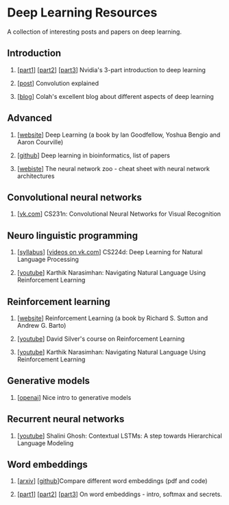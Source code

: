 # Deep Learning Resources
A collection of interesting posts and papers on deep learning.


## Introduction

1. [[part1](https://devblogs.nvidia.com/parallelforall/deep-learning-nutshell-core-concepts/)] [[part2](https://devblogs.nvidia.com/parallelforall/deep-learning-nutshell-history-training/)] [[part3](https://devblogs.nvidia.com/parallelforall/deep-learning-nutshell-sequence-learning/)] Nvidia's 3-part introduction to deep learning

2. [[post](http://timdettmers.com/2015/03/26/convolution-deep-learning/)] Convolution explained

3. [[blog](http://colah.github.io)] Colah's excellent blog about different aspects of deep learning


## Advanced

1. [[website](http://www.deeplearningbook.org)] Deep Learning (a book by Ian Goodfellow, Yoshua Bengio and Aaron Courville)

2. [[github](https://github.com/gokceneraslan/awesome-deepbio)] Deep learning in bioinformatics, list of papers

3. [[webiste](http://www.asimovinstitute.org/neural-network-zoo/)] The neural network zoo - cheat sheet with neural network architectures

## Convolutional neural networks

1. [[vk.com](https://vk.com/videos-44016343?section=album_54932240)] CS231n: Convolutional Neural Networks for Visual Recognition


## Neuro linguistic programming

1. [[syllabus](http://cs224d.stanford.edu/syllabus.html)] [[videos on vk.com](https://vk.com/videos-44016343?section=album_54932251)] CS224d: Deep Learning for Natural Language Processing

2. [[youtube](https://www.youtube.com/watch?v=7s-erJbCkaY)] Karthik Narasimhan: Navigating Natural Language Using Reinforcement Learning


## Reinforcement learning

1. [[website](https://webdocs.cs.ualberta.ca/~sutton/book/ebook/the-book.html)] Reinforcement Learning (a book by Richard S. Sutton and Andrew G. Barto)

2. [[youtube](https://www.youtube.com/watch?v=2pWv7GOvuf0)] David Silver's course on Reinforcement Learning

3. [[youtube](https://www.youtube.com/watch?v=7s-erJbCkaY)] Karthik Narasimhan: Navigating Natural Language Using Reinforcement Learning


## Generative models

1. [[openai](https://openai.com/blog/generative-models/)] Nice intro to generative models


## Recurrent neural networks

1. [[youtube](https://www.youtube.com/watch?v=Kexoz4yxNYk)] Shalini Ghosh: Contextual LSTMs: A step towards Hierarchical Language Modeling


## Word embeddings

1. [[arxiv](https://arxiv.org/abs/1507.05523)] [[github](https://github.com/licstar/compare)]Compare different word embeddings (pdf and code)

3. [[part1](http://sebastianruder.com/word-embeddings-1/index.html)] [[part2](http://sebastianruder.com/word-embeddings-softmax/index.html)] [[part3](http://sebastianruder.com/secret-word2vec/index.html)] On word embeddings - intro, softmax and secrets.

